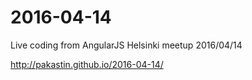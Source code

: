 # 2016-04-14
Live coding from AngularJS Helsinki meetup 2016/04/14

http://pakastin.github.io/2016-04-14/
